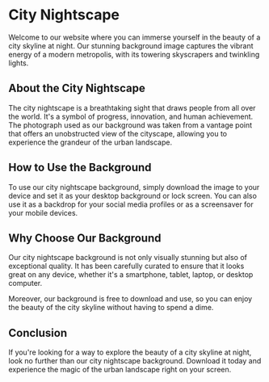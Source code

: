 <!--font:Montserrat-->

# City Nightscape

Welcome to our website where you can immerse yourself in the beauty of a city skyline at night. Our stunning background image captures the vibrant energy of a modern metropolis, with its towering skyscrapers and twinkling lights.

## About the City Nightscape

The city nightscape is a breathtaking sight that draws people from all over the world. It's a symbol of progress, innovation, and human achievement. The photograph used as our background was taken from a vantage point that offers an unobstructed view of the cityscape, allowing you to experience the grandeur of the urban landscape.

## How to Use the Background

To use our city nightscape background, simply download the image to your device and set it as your desktop background or lock screen. You can also use it as a backdrop for your social media profiles or as a screensaver for your mobile devices.

## Why Choose Our Background

Our city nightscape background is not only visually stunning but also of exceptional quality. It has been carefully curated to ensure that it looks great on any device, whether it's a smartphone, tablet, laptop, or desktop computer.

Moreover, our background is free to download and use, so you can enjoy the beauty of the city skyline without having to spend a dime.

## Conclusion

If you're looking for a way to explore the beauty of a city skyline at night, look no further than our city nightscape background. Download it today and experience the magic of the urban landscape right on your screen.

<!--

Write me markdown content of website with wallpaper:

"A city skyline at night"

The header of the page should not be copy of the text but rather a real content of the website which is using this wallpaper.


---


# City Nightscape Wallpaper

Welcome to our website featuring a stunning city skyline wallpaper. This mesmerizing view captures the breathtaking beauty of a city at night, with its towering skyscrapers and twinkling lights.

## About the Wallpaper

Our city nightscape wallpaper is a high-quality image that showcases the grandeur of a modern metropolis. The photograph was taken from a vantage point that offers an unobstructed view of the cityscape, allowing you to immerse yourself in the vibrant energy of the urban landscape.

## How to Use the Wallpaper

To use our city nightscape wallpaper, simply download the image to your device and set it as your desktop background or lock screen. You can also use it as a backdrop for your social media profiles or as a screensaver for your mobile devices.

## Why Choose Our Wallpaper

Our city nightscape wallpaper is not only visually stunning but also of exceptional quality. It has been carefully curated to ensure that it looks great on any device, whether it's a smartphone, tablet, laptop, or desktop computer.

Moreover, our wallpaper is free to download and use, so you can enjoy the beauty of the city skyline without having to spend a dime.

## Conclusion

If you're looking for a captivating wallpaper that will transport you to the heart of a bustling city at night, look no further than our city nightscape wallpaper. Download it today and experience the magic of the urban landscape right on your screen.


---


Heading should not include word "wallpaper". The website should not be about the wallpaper itself, wallpaper is just a related background, rewrite whole content.


---


# Explore the City Nightscape

Welcome to our website where you can immerse yourself in the beauty of a city skyline at night. Our stunning background image captures the vibrant energy of a modern metropolis, with its towering skyscrapers and twinkling lights.

## About the City Nightscape

The city nightscape is a breathtaking sight that draws people from all over the world. It's a symbol of progress, innovation, and human achievement. The photograph used as our background was taken from a vantage point that offers an unobstructed view of the cityscape, allowing you to experience the grandeur of the urban landscape.

## How to Use the Background

To use our city nightscape background, simply download the image to your device and set it as your desktop background or lock screen. You can also use it as a backdrop for your social media profiles or as a screensaver for your mobile devices.

## Why Choose Our Background

Our city nightscape background is not only visually stunning but also of exceptional quality. It has been carefully curated to ensure that it looks great on any device, whether it's a smartphone, tablet, laptop, or desktop computer.

Moreover, our background is free to download and use, so you can enjoy the beauty of the city skyline without having to spend a dime.

## Conclusion

If you're looking for a way to explore the beauty of a city skyline at night, look no further than our city nightscape background. Download it today and experience the magic of the urban landscape right on your screen.


---


Write me a Google font which is best fitting for the website.

Pick from the list:
- Open Sans
- Exo 2
- Lato
- Lobster
- Inter
- Orbitron
- Poppins
- Raleway
- Barlow Condensed
- Roboto
- Dancing Script
- IBM Plex Sans
- Montserrat
- Futura
- Playfair Display
- Alegreya
- Great Vibes


Write just the font name nothing else.


---


Montserrat

-->
